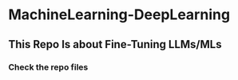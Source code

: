 # MachineLearning-DeepLearning

<h2>This Repo Is about Fine-Tuning LLMs/MLs</h2>
<h3>Check the repo files</h3>
